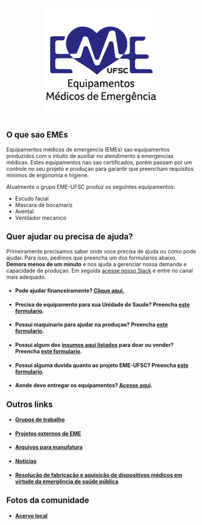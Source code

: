 <p align="center">
  <a href="https://eme-ufsc.github.io/Informacoes/">
    <img src="docs/logo.png" alt="Logo EME-UFSC" width="300" height="300">
  </a>
</p>

## O que sao EMEs
Equipamentos médicos de emergencia (EMEs) sao equipamentos produzidos com o intuito de auxiliar no atendimento a emergencias médicas. Estes equipamentos nao sao certificados, porém passam por um controle no seu projeto e produçao para garantir que preencham requisitos minimos de ergonomia e higiene.

Atualmente o grupo EME-UFSC produz os seguintes equipamentos:
- Escudo facial
- Mascara de boca/nariz
- Avental
- Ventilador mecanico

## Quer ajudar ou precisa de ajuda?
Primeiramente precisamos saber onde voce precisa de ajuda ou como pode ajudar. Para isso, pedimos que preencha um dos formularios abaixo. **Demora menos de um minuto** e nos ajuda a gerenciar nossa demanda e capacidade de produçao. Em seguida [acesse nosso Slack](https://join.slack.com/t/eme-ufsc/shared_invite/zt-d20z4zog-~3Gnwx_5Q57T4ACO6nKYkg) e entre no canal mais adequado.

- #### Pode ajudar financeiramente? [**Clique aqui.**](docs/ajuda_financeira.md)

- #### Precisa de equipamento para sua Unidade de Saude? Preencha [este formulario](https://docs.google.com/forms/d/e/1FAIpQLSfDX15ljiZy6SYf0Oby2XscRVzy2pqgRojPx5fv6pEW_O75Uw/viewform).

- #### Possui maquinario para ajudar na produçao? Preencha [este formulario](https://forms.gle/Hm4whJZQ5EAF3oUG9).

- #### Possui algum dos [insumos aqui listados](docs/insumos.md) para doar ou vender? Preencha [este formulario](https://forms.gle/EKddxEwn4KSwLAXHA).

- #### Possui alguma duvida quanto ao projeto EME-UFSC? Preencha [este formulario](https://forms.gle/3jeLeoqR6PNNrrAi8).

- #### Aonde devo entregar os equipamentos? [Acesse aqui](docs/entrega.md).

## Outros links

- #### [Grupos de trabalho](docs/grupos_de_trabalho.md)
- #### [Projetos externos de EME](docs/projetos_externos_de_eme.md)
- #### [Arquivos para manufatura](docs/arquivos_de_manufatura.md)
- #### [Noticias](docs/noticias.md)
- #### [Resolução de fabricação e aquisição de dispositivos médicos em virtude da emergência de saúde pública](http://www.in.gov.br/en/web/dou/-/resolucao-rdc-n-356-de-23-de-marco-de-2020-249317437)

## Fotos da comunidade

- #### [Acervo local](docs/fotos/README.md)
